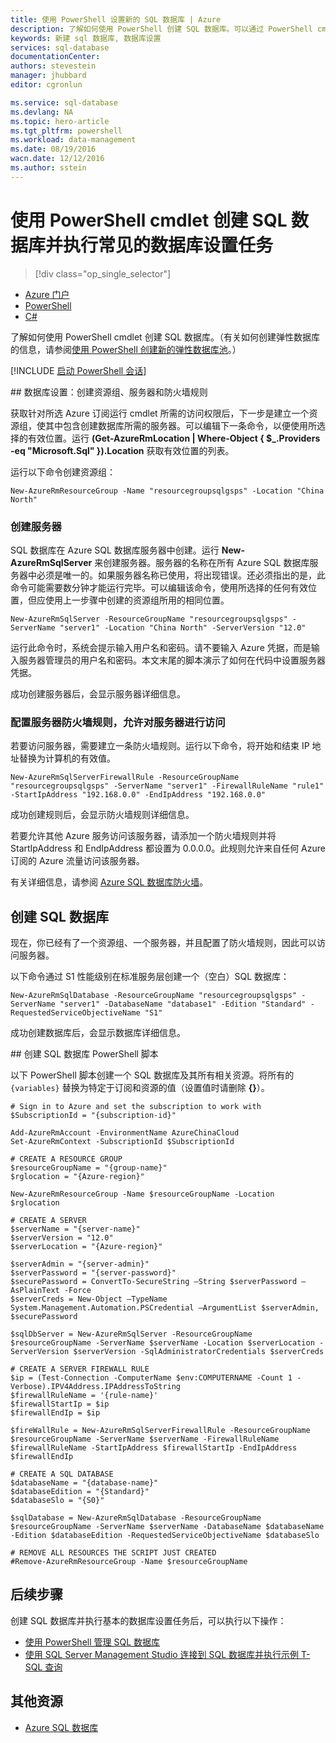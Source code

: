 ```yaml
---
title: 使用 PowerShell 设置新的 SQL 数据库 | Azure
description: 了解如何使用 PowerShell 创建 SQL 数据库。可以通过 PowerShell cmdlet 管理常见的数据库设置任务。
keywords: 新建 sql 数据库, 数据库设置
services: sql-database
documentationCenter: 
authors: stevestein
manager: jhubbard
editor: cgronlun

ms.service: sql-database
ms.devlang: NA
ms.topic: hero-article
ms.tgt_pltfrm: powershell
ms.workload: data-management
ms.date: 08/19/2016
wacn.date: 12/12/2016
ms.author: sstein
---
```


# 使用 PowerShell cmdlet 创建 SQL 数据库并执行常见的数据库设置任务

> [!div class="op_single_selector"]
- [Azure 门户](./sql-database-get-started.md)
- [PowerShell](./sql-database-get-started-powershell.md)
- [C#](./sql-database-get-started-csharp.md)

了解如何使用 PowerShell cmdlet 创建 SQL 数据库。（有关如何创建弹性数据库的信息，请参阅[使用 PowerShell 创建新的弹性数据库池](./sql-database-elastic-pool-create-powershell.md)。）

[!INCLUDE [启动 PowerShell 会话](../../includes/sql-database-powershell.md)]

##<a name="database-setup-create-a-resource-group-server-and-firewall-rule"></a> 数据库设置：创建资源组、服务器和防火墙规则

获取针对所选 Azure 订阅运行 cmdlet 所需的访问权限后，下一步是建立一个资源组，使其中包含创建数据库所需的服务器。可以编辑下一条命令，以便使用所选择的有效位置。运行 **(Get-AzureRmLocation | Where-Object { $\_.Providers -eq "Microsoft.Sql" }).Location** 获取有效位置的列表。

运行以下命令创建资源组：

```
New-AzureRmResourceGroup -Name "resourcegroupsqlgsps" -Location "China North"
```

### 创建服务器

SQL 数据库在 Azure SQL 数据库服务器中创建。运行 **New-AzureRmSqlServer** 来创建服务器。服务器的名称在所有 Azure SQL 数据库服务器中必须是唯一的。如果服务器名称已使用，将出现错误。还必须指出的是，此命令可能需要数分钟才能运行完毕。可以编辑该命令，使用所选择的任何有效位置，但应使用上一步骤中创建的资源组所用的相同位置。

```
New-AzureRmSqlServer -ResourceGroupName "resourcegroupsqlgsps" -ServerName "server1" -Location "China North" -ServerVersion "12.0"
```

运行此命令时，系统会提示输入用户名和密码。请不要输入 Azure 凭据，而是输入服务器管理员的用户名和密码。本文末尾的脚本演示了如何在代码中设置服务器凭据。

成功创建服务器后，会显示服务器详细信息。

### 配置服务器防火墙规则，允许对服务器进行访问

若要访问服务器，需要建立一条防火墙规则。运行以下命令，将开始和结束 IP 地址替换为计算机的有效值。

```
New-AzureRmSqlServerFirewallRule -ResourceGroupName "resourcegroupsqlgsps" -ServerName "server1" -FirewallRuleName "rule1" -StartIpAddress "192.168.0.0" -EndIpAddress "192.168.0.0"
```

成功创建规则后，会显示防火墙规则详细信息。

若要允许其他 Azure 服务访问该服务器，请添加一个防火墙规则并将 StartIpAddress 和 EndIpAddress 都设置为 0.0.0.0。此规则允许来自任何 Azure 订阅的 Azure 流量访问该服务器。

有关详细信息，请参阅 [Azure SQL 数据库防火墙](./sql-database-firewall-configure.md)。

## 创建 SQL 数据库

现在，你已经有了一个资源组、一个服务器，并且配置了防火墙规则，因此可以访问服务器。

以下命令通过 S1 性能级别在标准服务层创建一个（空白）SQL 数据库：

```
New-AzureRmSqlDatabase -ResourceGroupName "resourcegroupsqlgsps" -ServerName "server1" -DatabaseName "database1" -Edition "Standard" -RequestedServiceObjectiveName "S1"
```

成功创建数据库后，会显示数据库详细信息。

##<a name="create-a-sql-database-powershell-script"></a> 创建 SQL 数据库 PowerShell 脚本

以下 PowerShell 脚本创建一个 SQL 数据库及其所有相关资源。将所有的 `{variables}` 替换为特定于订阅和资源的值（设置值时请删除 **{}**）。

```
# Sign in to Azure and set the subscription to work with
$SubscriptionId = "{subscription-id}"

Add-AzureRmAccount -EnvironmentName AzureChinaCloud
Set-AzureRmContext -SubscriptionId $SubscriptionId

# CREATE A RESOURCE GROUP
$resourceGroupName = "{group-name}"
$rglocation = "{Azure-region}"

New-AzureRmResourceGroup -Name $resourceGroupName -Location $rglocation

# CREATE A SERVER
$serverName = "{server-name}"
$serverVersion = "12.0"
$serverLocation = "{Azure-region}"

$serverAdmin = "{server-admin}"
$serverPassword = "{server-password}" 
$securePassword = ConvertTo-SecureString –String $serverPassword –AsPlainText -Force
$serverCreds = New-Object –TypeName System.Management.Automation.PSCredential –ArgumentList $serverAdmin, $securePassword

$sqlDbServer = New-AzureRmSqlServer -ResourceGroupName $resourceGroupName -ServerName $serverName -Location $serverLocation -ServerVersion $serverVersion -SqlAdministratorCredentials $serverCreds

# CREATE A SERVER FIREWALL RULE
$ip = (Test-Connection -ComputerName $env:COMPUTERNAME -Count 1 -Verbose).IPV4Address.IPAddressToString
$firewallRuleName = '{rule-name}'
$firewallStartIp = $ip
$firewallEndIp = $ip

$fireWallRule = New-AzureRmSqlServerFirewallRule -ResourceGroupName $resourceGroupName -ServerName $serverName -FirewallRuleName $firewallRuleName -StartIpAddress $firewallStartIp -EndIpAddress $firewallEndIp

# CREATE A SQL DATABASE
$databaseName = "{database-name}"
$databaseEdition = "{Standard}"
$databaseSlo = "{S0}"

$sqlDatabase = New-AzureRmSqlDatabase -ResourceGroupName $resourceGroupName -ServerName $serverName -DatabaseName $databaseName -Edition $databaseEdition -RequestedServiceObjectiveName $databaseSlo

# REMOVE ALL RESOURCES THE SCRIPT JUST CREATED
#Remove-AzureRmResourceGroup -Name $resourceGroupName
```

## 后续步骤
创建 SQL 数据库并执行基本的数据库设置任务后，可以执行以下操作：

- [使用 PowerShell 管理 SQL 数据库](./sql-database-command-line-tools.md)
- [使用 SQL Server Management Studio 连接到 SQL 数据库并执行示例 T-SQL 查询](./sql-database-connect-query-ssms.md)

## 其他资源

- [Azure SQL 数据库](./index.md)

<!---HONumber=Mooncake_Quality_Review_1118_2016-->